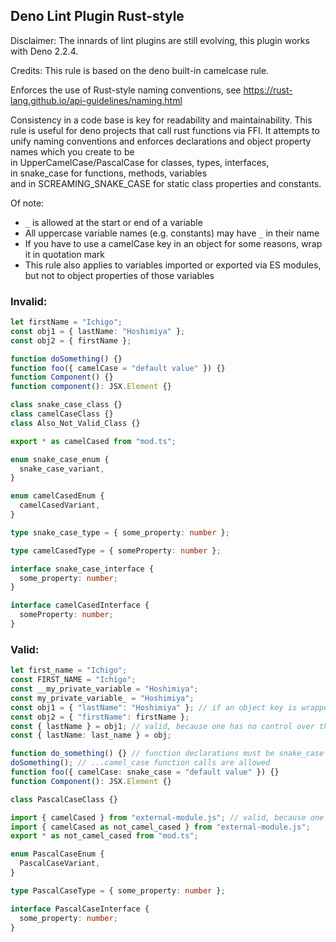 ## Deno Lint Plugin Rust-style

Disclaimer: The innards of lint plugins are still evolving, this plugin works with Deno 2.2.4.

Credits: This rule is based on the deno built-in camelcase rule.

Enforces the use of Rust-style naming conventions, see
https://rust-lang.github.io/api-guidelines/naming.html

Consistency in a code base is key for readability and maintainability. This rule
is useful for deno projects that call rust functions via FFI. It attempts to
unify naming conventions and enforces declarations and object property names
which you create to be\
in UpperCamelCase/PascalCase for classes, types, interfaces,\
in snake_case for functions, methods, variables\
and in SCREAMING_SNAKE_CASE for static class properties and constants.

Of note:

- `_` is allowed at the start or end of a variable
- All uppercase variable names (e.g. constants) may have `_` in their name
- If you have to use a camelCase key in an object for some reasons, wrap it in
  quotation mark
- This rule also applies to variables imported or exported via ES modules, but
  not to object properties of those variables

### Invalid:

```typescript
let firstName = "Ichigo";
const obj1 = { lastName: "Hoshimiya" };
const obj2 = { firstName };

function doSomething() {}
function foo({ camelCase = "default value" }) {}
function Component() {}
function component(): JSX.Element {}

class snake_case_class {}
class camelCaseClass {}
class Also_Not_Valid_Class {}

export * as camelCased from "mod.ts";

enum snake_case_enum {
  snake_case_variant,
}

enum camelCasedEnum {
  camelCasedVariant,
}

type snake_case_type = { some_property: number };

type camelCasedType = { someProperty: number };

interface snake_case_interface {
  some_property: number;
}

interface camelCasedInterface {
  someProperty: number;
}
```

### Valid:

```typescript
let first_name = "Ichigo";
const FIRST_NAME = "Ichigo";
const __my_private_variable = "Hoshimiya";
const my_private_variable_ = "Hoshimiya";
const obj1 = { "lastName": "Hoshimiya" }; // if an object key is wrapped in quotation mark, then it's valid
const obj2 = { "firstName": firstName };
const { lastName } = obj1; // valid, because one has no control over the identifier
const { lastName: last_name } = obj;

function do_something() {} // function declarations must be snake_case but...
doSomething(); // ...camel_case function calls are allowed
function foo({ camelCase: snake_case = "default value" }) {}
function Component(): JSX.Element {}

class PascalCaseClass {}

import { camelCased } from "external-module.js"; // valid, because one has no control over the identifier
import { camelCased as not_camel_cased } from "external-module.js";
export * as not_camel_cased from "mod.ts";

enum PascalCaseEnum {
  PascalCaseVariant,
}

type PascalCaseType = { some_property: number };

interface PascalCaseInterface {
  some_property: number;
}
```